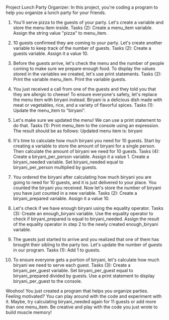 Project Lunch Party Organizer: In this project, you're coding a program to help you organize a lunch party for your friends.

1. You'll serve pizza to the guests of your party. Let's create a variable and store the menu item inside. Tasks (2): Create a menu_item variable. Assign the string value "pizza" to menu_item.

2. 10 guests confirmed they are coming to your party. Let's create another variable to keep track of the number of guests. Tasks (2): Create a guests variable. Assign it a value 10.

3. Before the guests arrive, let's check the menu and the number of people coming to make sure we prepare enough food. To display the values stored in the variables we created, let's use print statements. Tasks (2): Print the variable menu_item. Print the variable guests.

4. You just received a call from one of the guests and they told you that they are allergic to cheese! To ensure everyone's safety, let's replace the menu item with biryani instead. Biryani is a delicious dish made with meat or vegetables, rice, and a variety of flavorful spices. Tasks (1): Update the menu_item to "biryani".

5. Let's make sure we updated the menu! We can use a print statement to do that. Tasks (1): Print menu_item to the console using an expression. The result should be as follows: Updated menu item is: biryani

6. It's time to calculate how much biryani you need for 10 guests. Start by creating a variable to store the amount of biryani for a single person. Then calculate the amount of biryani we need for 10 guests. Tasks (4): Create a biryani_per_person variable. Assign it a value 1. Create a biryani_needed variable. Set biryani_needed equal to biryani_per_person multiplied by guests.

7. You ordered the biryani after calculating how much biryani you are going to need for 10 guests, and it is just delivered to your place. You counted the biryani you received. Now let's store the number of biryani you have just counted in a new variable. Tasks (2): Create a biryani_prepared variable. Assign it a value 10.

8. Let's check if we have enough biryani using the equality operator. Tasks (3): Create an enough_biryani variable. Use the equality operator to check if biryani_prepared is equal to biryani_needed. Assign the result of the equality operator in step 2 to the newly created enough_biryani variable.

9. The guests just started to arrive and you realized that one of them has brought their sibling to the party too. Let's update the number of guests in our program. Tasks (1): Add 1 to guests.

10. To ensure everyone gets a portion of biryani, let's calculate how much biryani we need to serve each guest. Tasks (3): Create a biryani_per_guest variable. Set biryani_per_guest equal to biryani_prepared divided by guests. Use a print statement to display biryani_per_guest to the console.

Woohoo! You just created a program that helps you organize parties. Feeling motivated? You can play around with the code and experiment with it. Maybe, try calculating biryani_needed again for 11 guests or add more than one menu_item. Be creative and play with the code you just wrote to build muscle memory!